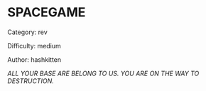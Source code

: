 SPACEGAME
=============

Category: rev

Difficulty: medium

Author: hashkitten

_ALL YOUR BASE ARE BELONG TO US. YOU ARE ON THE WAY TO DESTRUCTION._